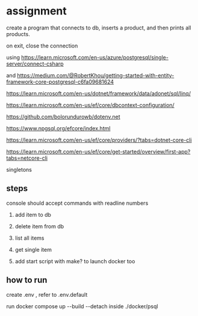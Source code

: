 # assignment

create a program that connects to db, inserts a product, and then prints all
products.

on exit, close the connection

using <https://learn.microsoft.com/en-us/azure/postgresql/single-server/connect-csharp>

and <https://medium.com/@RobertKhou/getting-started-with-entity-framework-core-postgresql-c6fa09681624>

<https://learn.microsoft.com/en-us/dotnet/framework/data/adonet/sql/linq/>

<https://learn.microsoft.com/en-us/ef/core/dbcontext-configuration/>

<https://github.com/bolorundurowb/dotenv.net>

<https://www.npgsql.org/efcore/index.html>

<https://learn.microsoft.com/en-us/ef/core/providers/?tabs=dotnet-core-cli>

<https://learn.microsoft.com/en-us/ef/core/get-started/overview/first-app?tabs=netcore-cli>

singletons

## steps

console should accept commands with readline numbers

1. add item to db
2. delete item from db
3. list all items
4. get single item

5. add start script with make? to launch docker too

## how to run

create .env , refer to .env.default

run docker compose up --build --detach inside ./docker/psql
